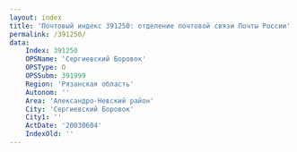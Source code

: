 ```yaml
---
layout: index
title: 'Почтовый индекс 391250: отделение почтовой связи Почты России'
permalink: /391250/
data:
    Index: 391250
    OPSName: 'Сергиевский Боровок'
    OPSType: О
    OPSSubm: 391999
    Region: 'Рязанская область'
    Autonom: ''
    Area: 'Александро-Невский район'
    City: 'Сергиевский Боровок'
    City1: ''
    ActDate: '20030604'
    IndexOld: ''
---
```

